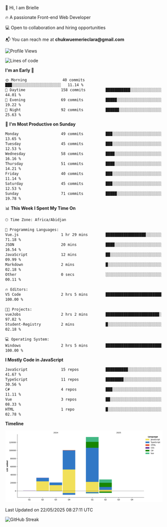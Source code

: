 <div align="left">
  <p>👋 Hi, I am Brielle</p>
  <p>🔥 A passionate Front-end Web Developer</p>
  <p>💻 Open to collaboration and hiring opportunities</p>
  <p>📬 You can reach me at <strong>chukwuemerieclara@gmail.com</strong></p>
</div>


 
 <!--START_SECTION:waka-->
![Profile Views](http://img.shields.io/badge/Profile%20Views-0-blue)

![Lines of code](https://img.shields.io/badge/From%20Hello%20World%20I%27ve%20Written-313.8%20thousand%20lines%20of%20code-blue)

**I'm an Early 🐤** 

```text
🌞 Morning                40 commits          ███░░░░░░░░░░░░░░░░░░░░░░   11.14 % 
🌆 Daytime                158 commits         ███████████░░░░░░░░░░░░░░   44.01 % 
🌃 Evening                69 commits          █████░░░░░░░░░░░░░░░░░░░░   19.22 % 
🌙 Night                  92 commits          ██████░░░░░░░░░░░░░░░░░░░   25.63 % 
```
📅 **I'm Most Productive on Sunday** 

```text
Monday                   49 commits          ███░░░░░░░░░░░░░░░░░░░░░░   13.65 % 
Tuesday                  45 commits          ███░░░░░░░░░░░░░░░░░░░░░░   12.53 % 
Wednesday                58 commits          ████░░░░░░░░░░░░░░░░░░░░░   16.16 % 
Thursday                 51 commits          ████░░░░░░░░░░░░░░░░░░░░░   14.21 % 
Friday                   40 commits          ███░░░░░░░░░░░░░░░░░░░░░░   11.14 % 
Saturday                 45 commits          ███░░░░░░░░░░░░░░░░░░░░░░   12.53 % 
Sunday                   71 commits          █████░░░░░░░░░░░░░░░░░░░░   19.78 % 
```


📊 **This Week I Spent My Time On** 

```text
🕑︎ Time Zone: Africa/Abidjan

💬 Programming Languages: 
Vue.js                   1 hr 29 mins        ██████████████████░░░░░░░   71.18 % 
JSON                     20 mins             ████░░░░░░░░░░░░░░░░░░░░░   16.54 % 
JavaScript               12 mins             ██░░░░░░░░░░░░░░░░░░░░░░░   09.99 % 
Markdown                 2 mins              █░░░░░░░░░░░░░░░░░░░░░░░░   02.18 % 
Other                    0 secs              ░░░░░░░░░░░░░░░░░░░░░░░░░   00.11 % 

🔥 Editors: 
VS Code                  2 hrs 5 mins        █████████████████████████   100.00 % 

🐱‍💻 Projects: 
vueJobs                  2 hrs 2 mins        ████████████████████████░   97.82 % 
Student-Registry         2 mins              █░░░░░░░░░░░░░░░░░░░░░░░░   02.18 % 

💻 Operating System: 
Windows                  2 hrs 5 mins        █████████████████████████   100.00 % 
```

**I Mostly Code in JavaScript** 

```text
JavaScript               15 repos            ██████████░░░░░░░░░░░░░░░   41.67 % 
TypeScript               11 repos            ████████░░░░░░░░░░░░░░░░░   30.56 % 
C#                       4 repos             ███░░░░░░░░░░░░░░░░░░░░░░   11.11 % 
Vue                      3 repos             ██░░░░░░░░░░░░░░░░░░░░░░░   08.33 % 
HTML                     1 repo              █░░░░░░░░░░░░░░░░░░░░░░░░   02.78 % 
```



**Timeline**

![Lines of Code chart](https://raw.githubusercontent.com/Brielle28/Brielle28/main/assets/bar_graph.png)


 Last Updated on 22/05/2025 08:27:11 UTC
<!--END_SECTION:waka-->

![GitHub Streak](https://github-readme-streak-stats.herokuapp.com/?user=Brielle28)



